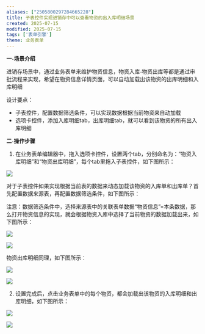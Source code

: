 ```yaml
---
aliases: ["2505800297284665228"]
title: 子表控件实现进销存中可以查看物资的出入库明细场景
created: 2025-07-15
modified: 2025-07-15
tags: ['表单引擎']
theme: 业务表单
---
```


**一˴场景介绍**

进销存场景中，通过业务表单来维护物资信息，物资入库˴物资出库等都是通过审批流程来实现，希望在物资信息详情页面，可以自动加载出该物资的出库明细和入库明细

设计要点：

- 子表控件，配置数据筛选条件，可以实现数据根据当前物资来自动加载
- 选项卡控件，添加入库明细tab，出库明细tab，就可以看到该物资的所有出入库明细

**二˴操作步骤**

1. 在业务表单编辑器中，拖入选项卡控件，设置两个tab，分别命名为：“物资入库明细”和“物资出库明细”，每个tab里拖入子表控件，如下图所示：

![](3f1945960b1df64953e6d3719b9fe4c5.jpg)

对于子表控件如果实现根据当前表的数据来动态加载该物资的入库单和出库单？首先配置数据来源表，再配置数据筛选条件，如下图所示：

注意：数据筛选条件中，选择来源表中的关联表单数据“物资信息”=本条数据，那么打开物资信息的实现，就会根据物资入库中选择了当前物资的数据加载出来，如下图所示：

![](f41947ba7bb92cf6d8e2e48be948760a.jpg)

![](1b3630fa1b3e8b6ce6fa54d19b7263aa.jpg)

物资出库明细同理，如下图所示：

![](17b0002d24cf1fd1c8ac2ddbd3c7fe1d.jpg)

![](f15b8a1467459a52d26811f10a951de0.jpg)

2. 设置完成后，点击业务表单中的每个物资，都会加载出该物资的入库明细和出库明细，如下图所示：

![](7af768bb91d9517a60280b2eafe484a1.jpg)

![](34c37dc2a8c5c47b7d4599ee6862358d.jpg)